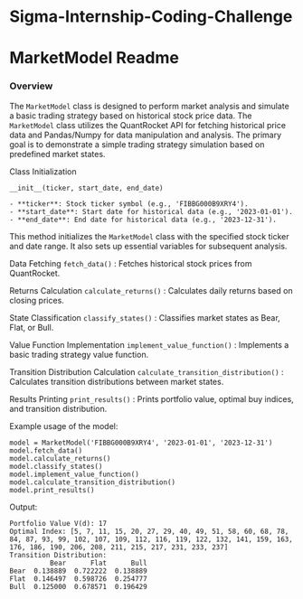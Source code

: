 # Sigma-Internship-Coding-Challenge

# MarketModel Readme

### Overview

The `MarketModel` class is designed to perform market analysis and simulate a basic trading strategy based on historical stock price data. The `MarketModel` class utilizes the QuantRocket API for fetching historical price data and Pandas/Numpy for data manipulation and analysis. The primary goal is to demonstrate a simple trading strategy simulation based on predefined market states.

Class Initialization

    __init__(ticker, start_date, end_date)
    
    - **ticker**: Stock ticker symbol (e.g., 'FIBBG000B9XRY4').
    - **start_date**: Start date for historical data (e.g., '2023-01-01').
    - **end_date**: End date for historical data (e.g., '2023-12-31').

This method initializes the `MarketModel` class with the specified stock ticker and date range. It also sets up essential variables for subsequent analysis.

Data Fetching `fetch_data()` : Fetches historical stock prices from QuantRocket.

Returns Calculation `calculate_returns()` : Calculates daily returns based on closing prices.

State Classification `classify_states()` : Classifies market states as Bear, Flat, or Bull.

Value Function Implementation `implement_value_function()` : Implements a basic trading strategy value function.

Transition Distribution Calculation `calculate_transition_distribution()` : Calculates transition distributions between market states.

Results Printing `print_results()` : Prints portfolio value, optimal buy indices, and transition distribution.

Example usage of the model:

    model = MarketModel('FIBBG000B9XRY4', '2023-01-01', '2023-12-31')
    model.fetch_data()
    model.calculate_returns()
    model.classify_states()
    model.implement_value_function()
    model.calculate_transition_distribution()
    model.print_results()

Output:

    Portfolio Value V(d): 17
    Optimal Index: [5, 7, 11, 15, 20, 27, 29, 40, 49, 51, 58, 60, 68, 78, 84, 87, 93, 99, 102, 107, 109, 112, 116, 119, 122, 132, 141, 159, 163, 176, 186, 190, 206, 208, 211, 215, 217, 231, 233, 237]
    Transition Distribution:
              Bear      Flat      Bull
    Bear  0.138889  0.722222  0.138889
    Flat  0.146497  0.598726  0.254777
    Bull  0.125000  0.678571  0.196429
